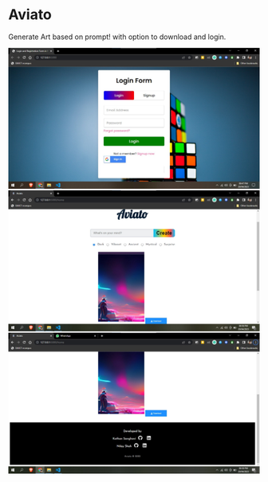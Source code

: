 # Aviato

Generate Art based on prompt! with option to download and login.

![Login Page](https://github.com/KathanS/Aviato/blob/Phase2/Login%20Page.jpeg?raw=true)
![Home Page 1](https://github.com/KathanS/Aviato/blob/Phase2/Home%20Page%201.jpeg?raw=true)
![Home Page 2](https://github.com/KathanS/Aviato/blob/Phase2/Home%20Page%202.jpeg?raw=true)
